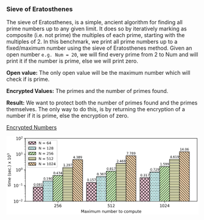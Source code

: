 ### Sieve of Eratosthenes
The sieve of Eratosthenes, is a simple, ancient algorithm for finding all prime numbers up to any given limit. It does so by iteratively marking as composite (i.e. not prime) the multiples of each prime, starting with the multiples of 2. In this benchmark, we print all prime numbers up to a fixed/maximum number using the sieve of Eratosthenes method.
Given an open number ```e.g. Num = 20```, we will find every prime from 2 to Num and will print it if the number is prime, else we will print zero.

**Open value:** The only open value will be the maximum number which will check if is prime. 

**Encrypted Values:** The primes and the number of primes found.

**Result:** We want to protect both the number of primes found and the primes themselves. The only way to do this, is by returning the encryption of a number if it is prime, else the encryption of zero.

[Encrypted Numbers](https://github.com/momalab/privacy_benchmarks/sieveOfEratosthenes/sieveOfEratosthenes_s.sca)

![alt text](./../charts/primes.png)
